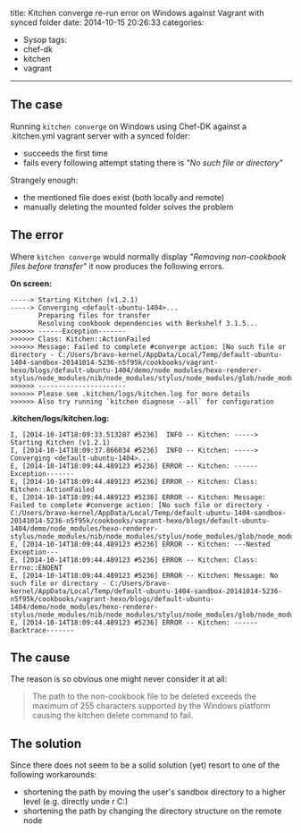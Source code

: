 title: Kitchen converge re-run error on Windows against Vagrant with synced folder
date: 2014-10-15 20:26:33
categories:
- Sysop
tags:
- chef-dk
- kitchen
- vagrant
---
## The case 
Running `kitchen converge` on Windows using Chef-DK against a .kitchen.yml vagrant server with a synced folder:

- succeeds the first time
- fails every following attempt stating there is <em>"No such file or directory"</em>

Strangely enough:

- the mentioned file does exist (both locally and remote)
- manually deleting the mounted folder solves the problem


## The error

Where `kitchen converge` would normally display <em>"Removing non-cookbook files before transfer"</em> it now produces the following errors.

**On screen:**

	-----> Starting Kitchen (v1.2.1)
	-----> Converging <default-ubuntu-1404>...
		   Preparing files for transfer
		   Resolving cookbook dependencies with Berkshelf 3.1.5...
	>>>>>> ------Exception-------
	>>>>>> Class: Kitchen::ActionFailed
	>>>>>> Message: Failed to complete #converge action: [No such file or directory - C:/Users/bravo-kernel/AppData/Local/Temp/default-ubuntu-1404-sandbox-20141014-5236-n5f95k/cookbooks/vagrant-hexo/blogs/default-ubuntu-1404/demo/node_modules/hexo-renderer-stylus/node_modules/nib/node_modules/stylus/node_modules/glob/node_modules/inherits/inherits_browser.js]
	>>>>>> ----------------------
	>>>>>> Please see .kitchen/logs/kitchen.log for more details
	>>>>>> Also try running `kitchen diagnose --all` for configuration

**.kitchen/logs/kitchen.log:**
	
	I, [2014-10-14T18:09:33.513287 #5236]  INFO -- Kitchen: -----> Starting Kitchen (v1.2.1)
	I, [2014-10-14T18:09:37.866034 #5236]  INFO -- Kitchen: -----> Converging <default-ubuntu-1404>...
	E, [2014-10-14T18:09:44.489123 #5236] ERROR -- Kitchen: ------Exception-------
	E, [2014-10-14T18:09:44.489123 #5236] ERROR -- Kitchen: Class: Kitchen::ActionFailed
	E, [2014-10-14T18:09:44.489123 #5236] ERROR -- Kitchen: Message: Failed to complete #converge action: [No such file or directory - C:/Users/bravo-kernel/AppData/Local/Temp/default-ubuntu-1404-sandbox-20141014-5236-n5f95k/cookbooks/vagrant-hexo/blogs/default-ubuntu-1404/demo/node_modules/hexo-renderer-stylus/node_modules/nib/node_modules/stylus/node_modules/glob/node_modules/inherits/inherits_browser.js]
	E, [2014-10-14T18:09:44.489123 #5236] ERROR -- Kitchen: ---Nested Exception---
	E, [2014-10-14T18:09:44.489123 #5236] ERROR -- Kitchen: Class: Errno::ENOENT
	E, [2014-10-14T18:09:44.489123 #5236] ERROR -- Kitchen: Message: No such file or directory - C:/Users/bravo-kernel/AppData/Local/Temp/default-ubuntu-1404-sandbox-20141014-5236-n5f95k/cookbooks/vagrant-hexo/blogs/default-ubuntu-1404/demo/node_modules/hexo-renderer-stylus/node_modules/nib/node_modules/stylus/node_modules/glob/node_modules/inherits/inherits_browser.js
	E, [2014-10-14T18:09:44.489123 #5236] ERROR -- Kitchen: ------Backtrace-------

## The cause

The reason is so obvious one might never consider it at all:

> The path to the non-cookbook file to be deleted exceeds the maximum of 255 characters supported by the Windows platform causing the kitchen delete command to fail.

## The solution

Since there does not seem to be a solid solution (yet) resort to one of the following workarounds:

- shortening the path by moving the user's sandbox directory to a higher level (e.g. directly unde	r C:)
- shortening the path by changing the directory structure on the remote node